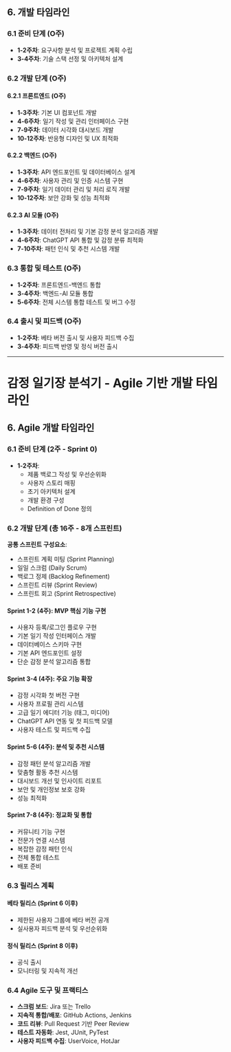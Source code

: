 
## 6. 개발 타임라인

### 6.1 준비 단계 (O주)

- **1-2주차**: 요구사항 분석 및 프로젝트 계획 수립
- **3-4주차**: 기술 스택 선정 및 아키텍처 설계


### 6.2 개발 단계 (O주)

#### 6.2.1 프론트엔드 (O주)

- **1-3주차**: 기본 UI 컴포넌트 개발
- **4-6주차**: 일기 작성 및 관리 인터페이스 구현
- **7-9주차**: 데이터 시각화 대시보드 개발
- **10-12주차**: 반응형 디자인 및 UX 최적화


#### 6.2.2 백엔드 (O주)

- **1-3주차**: API 엔드포인트 및 데이터베이스 설계
- **4-6주차**: 사용자 관리 및 인증 시스템 구현
- **7-9주차**: 일기 데이터 관리 및 처리 로직 개발
- **10-12주차**: 보안 강화 및 성능 최적화


#### 6.2.3 AI 모듈 (O주)

- **1-3주차**: 데이터 전처리 및 기본 감정 분석 알고리즘 개발
- **4-6주차**: ChatGPT API 통합 및 감정 분류 최적화
- **7-10주차**: 패턴 인식 및 추천 시스템 개발


### 6.3 통합 및 테스트 (O주)

- **1-2주차**: 프론트엔드-백엔드 통합
- **3-4주차**: 백엔드-AI 모듈 통합
- **5-6주차**: 전체 시스템 통합 테스트 및 버그 수정


### 6.4 출시 및 피드백 (O주)

- **1-2주차**: 베타 버전 출시 및 사용자 피드백 수집
- **3-4주차**: 피드백 반영 및 정식 버전 출시


<hr/>


# 감정 일기장 분석기 - Agile 기반 개발 타임라인

## 6. Agile 개발 타임라인

### 6.1 준비 단계 (2주 - Sprint 0)

- **1-2주차**: 
  - 제품 백로그 작성 및 우선순위화
  - 사용자 스토리 매핑
  - 초기 아키텍처 설계
  - 개발 환경 구성
  - Definition of Done 정의

### 6.2 개발 단계 (총 16주 - 8개 스프린트)

**공통 스프린트 구성요소**:
- 스프린트 계획 미팅 (Sprint Planning)
- 일일 스크럼 (Daily Scrum)
- 백로그 정제 (Backlog Refinement)
- 스프린트 리뷰 (Sprint Review)
- 스프린트 회고 (Sprint Retrospective)

#### Sprint 1-2 (4주): MVP 핵심 기능 구현
- 사용자 등록/로그인 플로우 구현
- 기본 일기 작성 인터페이스 개발
- 데이터베이스 스키마 구현
- 기본 API 엔드포인트 설정
- 단순 감정 분석 알고리즘 통합

#### Sprint 3-4 (4주): 주요 기능 확장
- 감정 시각화 첫 버전 구현
- 사용자 프로필 관리 시스템
- 고급 일기 에디터 기능 (태그, 미디어)
- ChatGPT API 연동 및 첫 피드백 모델
- 사용자 테스트 및 피드백 수집

#### Sprint 5-6 (4주): 분석 및 추천 시스템
- 감정 패턴 분석 알고리즘 개발
- 맞춤형 활동 추천 시스템
- 대시보드 개선 및 인사이트 리포트
- 보안 및 개인정보 보호 강화
- 성능 최적화

#### Sprint 7-8 (4주): 정교화 및 통합
- 커뮤니티 기능 구현
- 전문가 연결 시스템
- 복잡한 감정 패턴 인식
- 전체 통합 테스트
- 배포 준비

### 6.3 릴리스 계획

#### 베타 릴리스 (Sprint 6 이후)
- 제한된 사용자 그룹에 베타 버전 공개
- 실사용자 피드백 분석 및 우선순위화

#### 정식 릴리스 (Sprint 8 이후)
- 공식 출시
- 모니터링 및 지속적 개선

### 6.4 Agile 도구 및 프랙티스

- **스크럼 보드**: Jira 또는 Trello
- **지속적 통합/배포**: GitHub Actions, Jenkins
- **코드 리뷰**: Pull Request 기반 Peer Review
- **테스트 자동화**: Jest, JUnit, PyTest
- **사용자 피드백 수집**: UserVoice, HotJar

